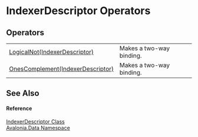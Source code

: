 # IndexerDescriptor Operators




## Operators
<table>
<tr>
<td><a href="M_Avalonia_Data_IndexerDescriptor_op_LogicalNot">LogicalNot(IndexerDescriptor)</a></td>
<td>Makes a two-way binding.</td>
</tr>
<tr>
<td><a href="M_Avalonia_Data_IndexerDescriptor_op_OnesComplement">OnesComplement(IndexerDescriptor)</a></td>
<td>Makes a two-way binding.</td>
</tr>
</table>

## See Also


#### Reference
<a href="T_Avalonia_Data_IndexerDescriptor">IndexerDescriptor Class</a>  
<a href="N_Avalonia_Data">Avalonia.Data Namespace</a>  
